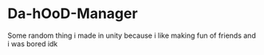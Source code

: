 # Da-hOoD-Manager
Some random thing i made in unity because i like making fun of friends and i was bored idk

